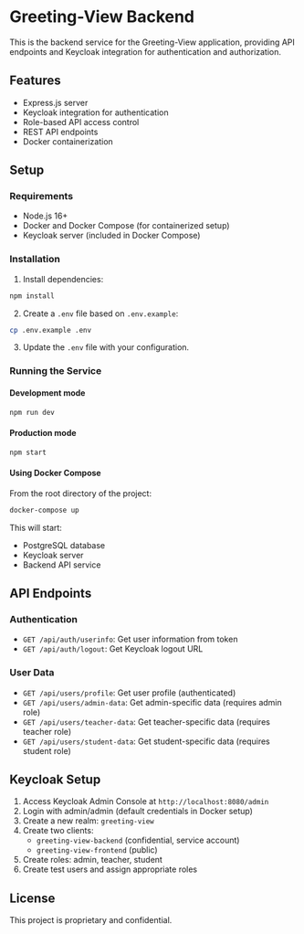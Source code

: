 # Greeting-View Backend

This is the backend service for the Greeting-View application, providing API endpoints and Keycloak integration for authentication and authorization.

## Features

- Express.js server
- Keycloak integration for authentication
- Role-based API access control
- REST API endpoints
- Docker containerization

## Setup

### Requirements

- Node.js 16+
- Docker and Docker Compose (for containerized setup)
- Keycloak server (included in Docker Compose)

### Installation

1. Install dependencies:

```bash
npm install
```

2. Create a `.env` file based on `.env.example`:

```bash
cp .env.example .env
```

3. Update the `.env` file with your configuration.

### Running the Service

#### Development mode

```bash
npm run dev
```

#### Production mode

```bash
npm start
```

#### Using Docker Compose

From the root directory of the project:

```bash
docker-compose up
```

This will start:
- PostgreSQL database
- Keycloak server
- Backend API service

## API Endpoints

### Authentication

- `GET /api/auth/userinfo`: Get user information from token
- `GET /api/auth/logout`: Get Keycloak logout URL

### User Data

- `GET /api/users/profile`: Get user profile (authenticated)
- `GET /api/users/admin-data`: Get admin-specific data (requires admin role)
- `GET /api/users/teacher-data`: Get teacher-specific data (requires teacher role)
- `GET /api/users/student-data`: Get student-specific data (requires student role)

## Keycloak Setup

1. Access Keycloak Admin Console at `http://localhost:8080/admin`
2. Login with admin/admin (default credentials in Docker setup)
3. Create a new realm: `greeting-view`
4. Create two clients:
   - `greeting-view-backend` (confidential, service account)
   - `greeting-view-frontend` (public)
5. Create roles: admin, teacher, student
6. Create test users and assign appropriate roles

## License

This project is proprietary and confidential. 